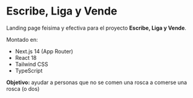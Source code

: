 # Escribe, Liga y Vende

Landing page feisima y efectiva para el proyecto **Escribe, Liga y Vende**.

Montado en:
- Next.js 14 (App Router)
- React 18
- Tailwind CSS
- TypeScript

**Objetivo:** ayudar a personas que no se comen una rosca a comerse una rosca (o dos)